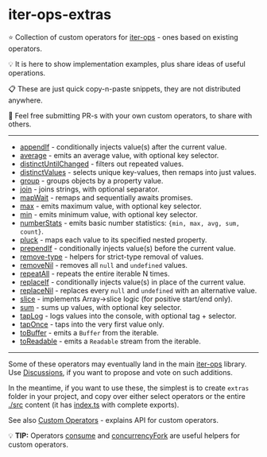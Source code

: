 # iter-ops-extras

:star: Collection of custom operators for [iter-ops] - ones based on existing operators.

:bulb: It is here to show implementation examples, plus share ideas of useful operations.

:clipboard: These are just quick copy-n-paste snippets, they are not distributed anywhere.

:mega: Feel free submitting PR-s with your own custom operators, to share with others.

---

* [appendIf](./src/inject-if.ts) - conditionally injects value(s) after the current value.
* [average](./src/average.ts) - emits an average value, with optional key selector.
* [distinctUntilChanged](./src/distinct-until-changed.ts) - filters out repeated values.
* [distinctValues](./src/distinct-values.ts) - selects unique key-values, then remaps into just values.
* [group](./src/group.ts) - groups objects by a property value.
* [join](./src/join.ts) - joins strings, with optional separator.
* [mapWait](./src/map-wait.ts) - remaps and sequentially awaits promises.
* [max](./src/max.ts) - emits maximum value, with optional key selector.
* [min](./src/min.ts) - emits minimum value, with optional key selector.
* [numberStats](./src/number-stats.ts) - emits basic number statistics: `{min, max, avg, sum, count}`.
* [pluck](./src/pluck.ts) - maps each value to its specified nested property.
* [prependIf](./src/inject-if.ts) - conditionally injects value(s) before the current value.
* [remove-type](./src/remove-type.ts) - helpers for strict-type removal of values.
* [removeNil](./src/remove-nil.ts) - removes all `null` and `undefined` values.
* [repeatAll](./src/repeat-all.ts) - repeats the entire iterable N times.
* [replaceIf](./src/inject-if.ts) - conditionally injects value(s) in place of the current value.
* [replaceNil](./src/replace-nil.ts) - replaces every `null` and `undefined` with an alternative value.
* [slice](./src/slice.ts) - implements Array->slice logic (for positive start/end only).
* [sum](./src/sum.ts) - sums up values, with optional key selector.
* [tapLog](./src/tap-log.ts) - logs values into the console, with optional tag + selector.
* [tapOnce](./src/tap-once.ts) - taps into the very first value only.
* [toBuffer](./src/to-buffer.ts) - emits a `Buffer` from the iterable.
* [toReadable](./src/to-readable.ts) - emits a `Readable` stream from the iterable.

---

Some of these operators may eventually land in the main [iter-ops] library.
Use [Discussions], if you want to propose and vote on such additions.

In the meantime, if you want to use these, the simplest is to create `extras` folder in your project,
and copy over either select operators or the entire [./src](./src) content (it has [index.ts](./src/index.ts) with
complete exports).

See also [Custom Operators](https://github.com/vitaly-t/iter-ops/wiki/Custom-Operators) - explains API for custom
operators.

:bulb: **TIP:** Operators [consume] and [concurrencyFork] are useful helpers for custom operators.

[consume]:https://vitaly-t.github.io/iter-ops/functions/consume

[concurrencyFork]:https://vitaly-t.github.io/iter-ops/functions/concurrencyFork

[Discussions]:https://github.com/vitaly-t/iter-ops-extras/discussions

[iter-ops]:https://github.com/vitaly-t/iter-ops
